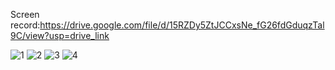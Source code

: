 
Screen record:https://drive.google.com/file/d/15RZDy5ZtJCCxsNe_fG26fdGduqzTal9C/view?usp=drive_link

![1](https://github.com/Vishnu8991/e_Commerce_app/assets/136693695/9e144758-70b6-4560-9f43-390bf7dacf4d)
![2](https://github.com/Vishnu8991/e_Commerce_app/assets/136693695/944a7776-2360-40cf-8a7c-2c514af4d7d3)
![3](https://github.com/Vishnu8991/e_Commerce_app/assets/136693695/adb73594-e3b7-4fea-8815-9990230c45e9)
![4](https://github.com/Vishnu8991/e_Commerce_app/assets/136693695/eff926c8-85d7-4c2c-b411-9a3a30307838)

